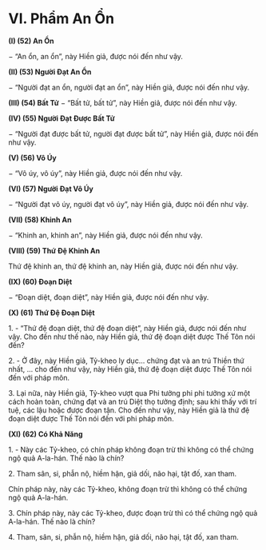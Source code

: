 # VI. Phẩm An Ổn

**(I) (52) An Ổn**

− “An ổn, an ổn”, này Hiền giả, được nói đến như vậy.

**(II) (53) Người Ðạt An Ổn**

− “Người đạt an ổn, người đạt an ổn”, này Hiền giả, được nói đến như vậy.

**(III) (54) Bất Tử**
− “Bất tử, bất tử”, này Hiền giả, được nói đến như vậy.

**(IV) (55) Người Ðạt Ðược Bất Tử**

− “Người đạt được bất tử, người đạt được bất tử”, này Hiền giả, được nói đến như vậy.

**(V) (56) Vô Úy**

− “Vô úy, vô úy”, này Hiền giả, được nói đến như vậy.

**(VI) (57) Người Ðạt Vô Úy**

− “Người đạt vô úy, người đạt vô úy”, này Hiền giả, được nói đến như vậy.

**(VII) (58) Khinh An**

− “Khinh an, khinh an”, này Hiền giả, được nói đến như vậy.

**(VIII) (59) Thứ Ðệ Khinh An**

Thứ đệ khinh an, thứ đệ khinh an, này Hiền giả, được nói đến như vậy.

**(IX) (60) Ðoạn Diệt**

− “Ðoạn diệt, đoạn diệt”, này Hiền giả, được nói đến như vậy.

**(X) (61) Thứ Ðệ Ðoạn Diệt**

<!--pg-->
1\. - “Thứ đệ đoạn diệt, thứ đệ đoạn diệt”, này Hiền giả, được nói đến như vậy. Cho đến như thế nào, này
Hiền giả, thứ đệ đoạn diệt được Thế Tôn nói đến?

<!--pg-->
2\. - Ở đây, này Hiền giả, Tỷ-kheo ly dục... chứng đạt và an trú Thiền thứ nhất, ... cho đến như vậy, này
Hiền giả, thứ đệ đoạn diệt được Thế Tôn nói đến với pháp môn.

<!--pg-->
3\. Lại nữa, này Hiền giả, Tỷ-kheo vượt qua Phi tưởng phi phi tưởng xứ một cách hoàn toàn, chứng đạt
và an trú Diệt thọ tưởng định; sau khi thấy với trí tuệ, các lậu hoặc được đoạn tận. Cho đến như vậy, này
Hiền giả là thứ đệ đoạn diệt được Thế Tôn nói đến với phi pháp môn.

**(XI) (62) Có Khả Năng**

<!--pg-->
1\. - Này các Tỷ-kheo, có chín pháp không đoạn trừ thì không có thể chứng ngộ quả A-la-hán. Thế nào là
chín?

<!--pg-->
2\. Tham sân, si, phẫn nộ, hiềm hận, giả dối, não hại, tật đố, xan tham.

Chín pháp này, này các Tỷ-kheo, không đoạn trừ thì không có thể chứng ngộ quả A-la-hán.

<!--pg-->
3\. Chín pháp này, này các Tỷ-kheo, được đoạn trừ thì có thể chứng ngộ quả A-la-hán. Thế nào là chín?

<!--pg-->
4\. Tham, sân, si, phẫn nộ, hiềm hận, giả dối, não hại, tật đố, xan tham.

